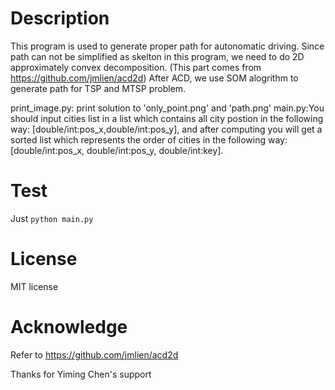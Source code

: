 # Description
This program is used to generate proper path for autonomatic driving. Since path can not 
be simplified as skelton in this program, we need to do 2D approximately convex 
decomposition. (This part comes from https://github.com/jmlien/acd2d) After ACD, we use 
SOM alogrithm to generate path for TSP and MTSP problem.

print_image.py: print solution to 'only_point.png' and 'path.png'
main.py:You should input cities list in a list which contains all city postion in the 
following way: [double/int:pos_x,double/int:pos_y], and after computing you will get a 
sorted list which represents the order of cities in the following way:
[double/int:pos_x, double/int:pos_y, double/int:key].

# Test
Just `python main.py`

# License
MIT license

# Acknowledge
Refer to https://github.com/jmlien/acd2d

Thanks for Yiming Chen's support
